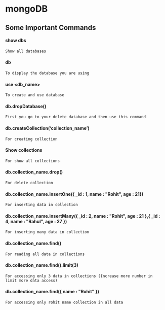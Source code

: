 # mongoDB
## Some Important Commands

#### show dbs
    Show all databases

#### db
    To display the database you are using

#### use <db_name>
    To create and use database

#### db.dropDatabase()
    First you go to your delete database and then use this command

#### db.createCollection(‘collection_name’)
    For creating collection

#### Show collections
    For show all collections

#### db.collection_name.drop()
    For delete collection
    
#### db.collection_name.insertOne({ _id : 1, name : "Rohit", age : 21})
    For inserting data in collection

#### db.collection_name.insertMany({ _id : 2, name : "Rohit", age : 21 },{ _id : 4, name : "Rahul", age : 27 })
    For inserting many data in collection

#### db.collection_name.find()
    For reading all data in collections
    
#### db.collection_name.find().limit(3)
    For accessing only 3 data in collections (Increase more number in limit more data access)

#### db.collection_name.find({ name : "Rohit" })
    For accessing only rohit name collection in all data
